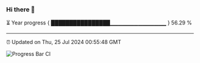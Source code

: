 ### Hi there 👋

⏳ Year progress { ████████████████▁▁▁▁▁▁▁▁▁▁▁▁▁▁ } 56.29 %

---

⏰ Updated on Thu, 25 Jul 2024 00:55:48 GMT

![Progress Bar CI](https://github.com/liununu/liununu/workflows/Progress%20Bar%20CI/badge.svg)
